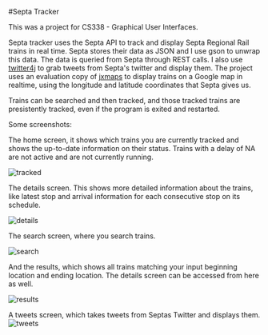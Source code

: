 
#Septa Tracker  

This was a project for CS338 - Graphical User Interfaces. 

Septa tracker uses the Septa API to track and display Septa Regional Rail trains in real time. Septa stores their data as JSON and I use gson to unwrap this data. The data is queried from Septa through REST calls. I also use [twitter4j](http://twitter4j.org/en/) to grab tweets from Septa's twitter and display them. The project uses an evaluation copy of [jxmaps](https://www.teamdev.com/jxmaps) to display trains on a Google map in realtime, using the longitude and latitude coordinates that Septa gives us.

Trains can be searched and then tracked, and those tracked trains are presistently tracked, even if the program is exited and restarted. 

Some screenshots:

The home screen, it shows which trains you are currently tracked and shows the up-to-date information on their status. Trains with a delay of NA are not active and are not currently running. 

![tracked](https://cloud.githubusercontent.com/assets/3003191/20538169/04775b5e-b0be-11e6-8aaa-ff4620ea9135.png)

The details screen. This shows more detailed information about the trains, like latest stop and arrival information for each consecutive stop on its schedule. 

![details](https://cloud.githubusercontent.com/assets/3003191/20538142/e6bb5156-b0bd-11e6-943f-52f09a3419f4.png)

The search screen, where you search trains.

![search](https://cloud.githubusercontent.com/assets/3003191/20538180/1480067c-b0be-11e6-8b48-4a554c2ee0e8.png)

And the results, which shows all trains matching your input beginning location and ending location. The details screen can be accessed from here as well. 

![results](https://cloud.githubusercontent.com/assets/3003191/20538175/0bfbab82-b0be-11e6-9762-c17fbb1fcf25.png)

A tweets screen, which takes tweets from Septas Twitter and displays them.
![tweets](https://cloud.githubusercontent.com/assets/3003191/20538187/1a5aea6c-b0be-11e6-9160-cabe0c35762e.png)
